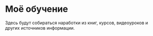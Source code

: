 # Моё обучение

Здесь будут собираться наработки из книг, курсов, видеоуроков и других источников информации.

